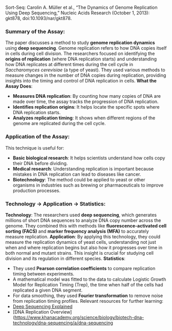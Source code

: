 
Sort-Seq: Carolin A. Müller et al., “The Dynamics of Genome Replication Using Deep Sequencing,” Nucleic Acids Research (October 1, 2013): gkt878, doi:10.1093/nar/gkt878.

### Summary of the Assay:
The paper discusses a method to study **genome replication dynamics** using **deep sequencing**. Genome replication refers to how DNA copies itself in cells during cell division. The researchers focused on identifying the **origins of replication** (where DNA replication starts) and understanding how DNA replicates at different times during the cell cycle in *Saccharomyces cerevisiae* (a type of yeast). They used various methods to measure changes in the number of DNA copies during replication, providing insights into the timing and control of DNA replication in cells.
**What the Assay Does**:
- **Measures DNA replication**: By counting how many copies of DNA are made over time, the assay tracks the progression of DNA replication.
- **Identifies replication origins**: It helps locate the specific spots where DNA replication starts.
- **Analyzes replication timing**: It shows when different regions of the genome are replicated during the cell cycle.
### Application of the Assay:
This technique is useful for:
- **Basic biological research**: It helps scientists understand how cells copy their DNA before dividing.
- **Medical research**: Understanding replication is important because mistakes in DNA replication can lead to diseases like cancer.
- **Biotechnology**: The method could be applied to yeast or other organisms in industries such as brewing or pharmaceuticals to improve production processes.
### Technology -> Application -> Statistics:
**Technology**: The researchers used **deep sequencing**, which generates millions of short DNA sequences to analyze DNA copy number across the genome. They combined this with methods like **fluorescence-activated cell sorting (FACS)** and **marker frequency analysis (MFA)** to accurately measure replication.
**Application**: By applying this technology, they could measure the replication dynamics of yeast cells, understanding not just when and where replication begins but also how it progresses over time in both normal and mutant strains. This insight is crucial for studying cell division and its regulation in different species.
**Statistics**:
- They used **Pearson correlation coefficients** to compare replication timing between experiments.
- A mathematical model was fitted to the data to calculate Logistic Growth Model for Replication Timing (Trep), the time when half of the cells had replicated a given DNA segment.
- For data smoothing, they used **Fourier transformation** to remove noise from replication timing profiles.
Relevant resources for further learning:
- [Deep Sequencing Explained](https://www.illumina.com/science/technology/next-generation-sequencing.html)
- [DNA Replication Overview](https://www.khanacademy.org/science/biology/biotech-dna-technology/dna-sequencing/a/dna-sequencing
